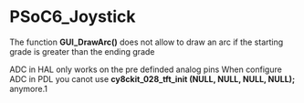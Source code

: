 # PSoC6_Joystick

The function **GUI_DrawArc()** does not allow to draw an arc if the starting grade is greater than the ending grade

ADC in HAL only works  on the pre definded analog pins
When configure ADC in PDL you canot use **cy8ckit_028_tft_init (NULL, NULL, NULL, NULL);** anymore.1